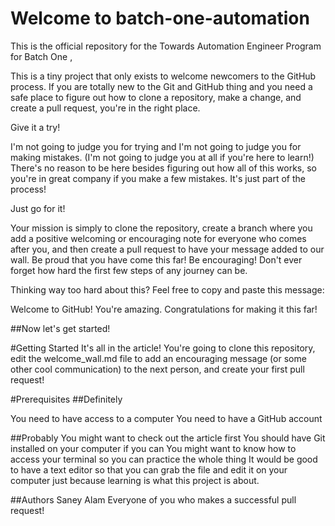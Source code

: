 # Welcome to batch-one-automation
This is the official repository for the Towards Automation Engineer Program for Batch One ,

This is a tiny project that only exists to welcome newcomers to the GitHub process. If you are totally new to the Git and GitHub thing and you need a safe place to figure out how to clone a repository, make a change, and create a pull request, you're in the right place.

Give it a try!

I'm not going to judge you for trying and I'm not going to judge you for making mistakes. (I'm not going to judge you at all if you're here to learn!) There's no reason to be here besides figuring out how all of this works, so you're in great company if you make a few mistakes. It's just part of the process!

Just go for it!

Your mission is simply to clone the repository, create a branch where you add a positive welcoming or encouraging note for everyone who comes after you, and then create a pull request to have your message added to our wall. Be proud that you have come this far! Be encouraging! Don't ever forget how hard the first few steps of any journey can be.

Thinking way too hard about this? Feel free to copy and paste this message:

Welcome to GitHub! You're amazing. Congratulations for making it this far!

##Now let's get started!

#Getting Started
It's all in the article! You're going to clone this repository, edit the welcome_wall.md file to add an encouraging message (or some other cool communication) to the next person, and create your first pull request!

#Prerequisites
##Definitely

You need to have access to a computer
You need to have a GitHub account

##Probably
You might want to check out the article first
You should have Git installed on your computer if you can
You might want to know how to access your terminal so you can practice the whole thing
It would be good to have a text editor so that you can grab the file and edit it on your computer just because learning is what this project is about.

##Authors
Saney Alam
Everyone of you who makes a successful pull request! 
